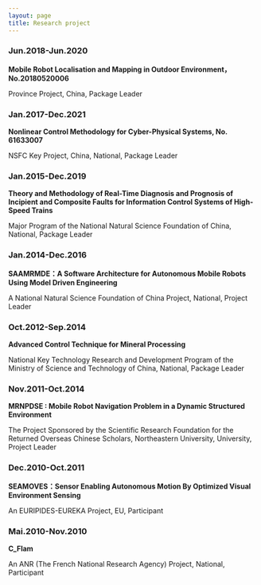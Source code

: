 ```yaml
---
layout: page
title: Research project
---
```


### Jun.2018-Jun.2020

**Mobile Robot Localisation and Mapping in Outdoor Environment，No.20180520006**

Province Project, China, Package Leader


### Jan.2017-Dec.2021

**Nonlinear Control Methodology for Cyber-Physical Systems, No. 61633007**

NSFC Key Project, China, National, Package Leader



### Jan.2015-Dec.2019

**Theory and Methodology of Real-Time Diagnosis and Prognosis of Incipient and Composite Faults for Information Control Systems of High-Speed Trains**

Major Program of the National Natural Science Foundation of China, National, Package Leader



### Jan.2014-Dec.2016

**SAAMRMDE：A Software Architecture for Autonomous Mobile Robots Using Model Driven Engineering**

A National Natural Science Foundation of China Project, National, Project Leader



### Oct.2012-Sep.2014

**Advanced Control Technique for Mineral Processing**

National Key Technology Research and Development Program of the Ministry of
Science and Technology of China, National, Package Leader



### Nov.2011-Oct.2014

**MRNPDSE : Mobile Robot Navigation Problem in a Dynamic Structured Environment**

The Project Sponsored by the Scientific Research Foundation for the Returned
Overseas Chinese Scholars, Northeastern University, University, Project Leader



### Dec.2010-Oct.2011

**SEAMOVES：Sensor Enabling Autonomous Motion By Optimized Visual Environment Sensing**

An EURIPIDES-EUREKA Project, EU, Participant



### Mai.2010-Nov.2010

**C_Flam**

An ANR (The French National Research Agency) Project, National, Participant
